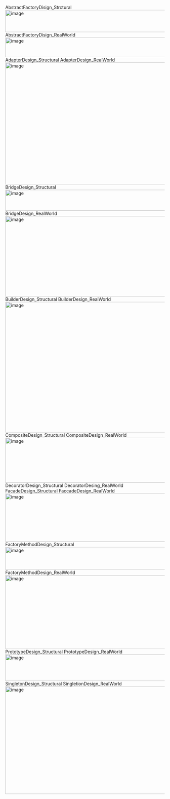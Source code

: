 AbstractFactoryDisign_Strctural
<img width="1110" height="70" alt="image" src="https://github.com/user-attachments/assets/6fab50b7-13d8-47ba-a7f7-82203a0aa472" />
AbstractFactoryDisign_RealWorld
<img width="1106" height="62" alt="image" src="https://github.com/user-attachments/assets/45289271-bd12-42c6-805b-c8a25459e8bb" />
AdapterDesign_Structural
AdapterDesign_RealWorld
<img width="1111" height="385" alt="image" src="https://github.com/user-attachments/assets/756af6b3-5556-4c6a-9ab5-51675cd9bbc0" />
BridgeDesign_Structural
<img width="1110" height="66" alt="image" src="https://github.com/user-attachments/assets/0a9e1b0f-9e5d-43d0-a0d2-af5ee4b4ae51" />
BridgeDesign_RealWorld
<img width="1103" height="254" alt="image" src="https://github.com/user-attachments/assets/30943ecd-04aa-4e95-8c03-d331c2af8e6b" />
BuilderDesign_Structural
BuilderDesign_RealWorld
<img width="1104" height="412" alt="image" src="https://github.com/user-attachments/assets/7415e3f6-c377-4b72-bb7a-c52b80d45d19" />
CompositeDesign_Structural
CompositeDesign_RealWorld
<img width="1113" height="142" alt="image" src="https://github.com/user-attachments/assets/4de3671f-dd31-4f7a-ab98-eadfe24a9de1" />
DecoratorDesign_Structural
DecoratorDesing_RealWorld
FacadeDesign_Structural
FaccadeDesign_RealWorld
<img width="1107" height="152" alt="image" src="https://github.com/user-attachments/assets/13fd283c-e3dc-4ff7-9ccb-c7d0ea409a3c" />
FactoryMethodDesign_Structural
<img width="1112" height="72" alt="image" src="https://github.com/user-attachments/assets/cd20aa27-ee8d-4c8a-8309-fd90dc2713ef" />
FactoryMethodDesign_RealWorld
<img width="1107" height="233" alt="image" src="https://github.com/user-attachments/assets/2283e236-5813-404d-b926-178036c36e27" />
PrototypeDesign_Structural
PrototypeDesign_RealWorld
<img width="1113" height="84" alt="image" src="https://github.com/user-attachments/assets/98d95a8e-fed7-4568-98ad-9611761d83b6" />
SingletonDesign_Structural
SingletionDesign_RealWorld
<img width="1110" height="340" alt="image" src="https://github.com/user-attachments/assets/5353c49a-1434-4c9d-b2e4-8553f2807b54" />
